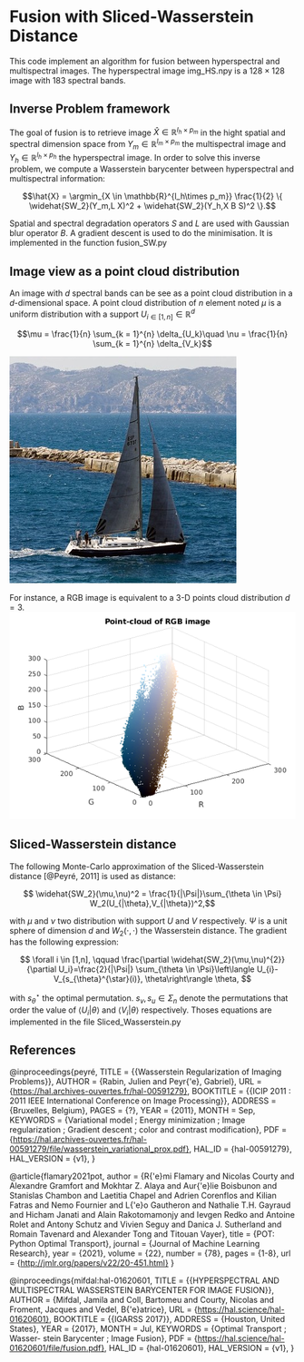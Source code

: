# Fusion with Sliced-Wasserstein Distance 

This code implement an algorithm for fusion between hyperspectral and multispectral images. The hyperspectral image img_HS.npy is a $128\times 128$ image with $183$ spectral bands.

## Inverse Problem framework 

The goal of fusion is to retrieve image $\hat{X} \in \mathbb{R}^{l_h\times p_m}$ in the hight spatial and spectral dimension space from $Y_m \in \mathbb{R}^{l_m\times p_m}$ the multispectral image and $Y_h \in \mathbb{R}^{l_h\times p_h}$ the hyperspectral image. In order to solve this inverse problem, we compute a Wasserstein barycenter between hyperspectral and multispectral information:

$$\hat{X} = \argmin_{X \in \mathbb{R}^{l_h\times p_m}} \frac{1}{2} \{ \widehat{SW_2}(Y_m,L X)^2 + \widehat{SW_2}(Y_h,X B S)^2 \}.$$

Spatial and spectral degradation operators $S$ and $L$ are used with Gaussian blur operator $B$. A gradient descent is used to do the minimisation. It is implemented in the function fusion_SW.py
## Image view as a point cloud distribution

An image with $d$ spectral bands can be see as a point cloud distribution in a $d$-dimensional space. A point cloud distribution of $n$ element noted $\mu$ is a uniform distribution with a support $U_{i \in [1,n]} \in \mathbb{R}^{d}$

$$\mu = \frac{1}{n} \sum_{k = 1}^{n} \delta_{U_k}\quad \nu = \frac{1}{n} \sum_{k = 1}^{n} \delta_{V_k}$$

![boat3](/figures/boat3.jpg)

For instance, a RGB image is equivalent to a 3-D points cloud distribution $d=3$. 
![RGB_points](/figures/RGB_points.png) 

## Sliced-Wasserstein distance 

The following Monte-Carlo approximation of the Sliced-Wasserstein distance [@Peyré, 2011] is used as distance:

$$ \widehat{SW_2}(\mu,\nu)^2 = \frac{1}{|\Psi|}\sum_{\theta \in \Psi} W_2(U_{|\theta},V_{|\theta})^2,$$

with $\mu$ and $\nu$ two distribution with support $U$ and $V$ respectively. $\Psi$ is a unit sphere of dimension $d$ and $W_2(\cdot,\cdot)$ the Wasserstein distance. The gradient has the following expression:

$$ \forall i \in [1,n], \qquad \frac{\partial \widehat{SW_2}(\mu,\nu)^{2}}{\partial U_i}=\frac{2}{|\Psi|} \sum_{\theta \in \Psi}\left\langle U_{i}-V_{s_{\theta}^{\star}(i)}, \theta\right\rangle \theta, $$

with $s_{\theta}^{\star}$ the optimal permutation. $s_v, s_u \in \Sigma_{n}$ denote the permutations that order the value of $\langle U_i | \theta \rangle$ and $\langle V_i | \theta \rangle$ respectively. Thoses equations are implemented in the file Sliced_Wasserstein.py

## References
@inproceedings{peyré,
  TITLE = {{Wasserstein Regularization of Imaging Problems}},
  AUTHOR = {Rabin, Julien and Peyr{\'e}, Gabriel},
  URL = {https://hal.archives-ouvertes.fr/hal-00591279},
  BOOKTITLE = {{ICIP 2011 : 2011 IEEE International Conference on Image Processing}},
  ADDRESS = {Bruxelles, Belgium},
  PAGES = {?},
  YEAR = {2011},
  MONTH = Sep,
  KEYWORDS = {Variational model ; Energy minimization ; Image regularization ; Gradient descent ; color and contrast modification},
  PDF = {https://hal.archives-ouvertes.fr/hal-00591279/file/wasserstein_variational_prox.pdf},
  HAL_ID = {hal-00591279},
  HAL_VERSION = {v1},
}

@article{flamary2021pot, author = {R{'e}mi Flamary and Nicolas Courty and Alexandre Gramfort and Mokhtar Z. Alaya and Aur{'e}lie Boisbunon and Stanislas Chambon and Laetitia Chapel and Adrien Corenflos and Kilian Fatras and Nemo Fournier and L{'e}o Gautheron and Nathalie T.H. Gayraud and Hicham Janati and Alain Rakotomamonjy and Ievgen Redko and Antoine Rolet and Antony Schutz and Vivien Seguy and Danica J. Sutherland and Romain Tavenard and Alexander Tong and Titouan Vayer}, title = {POT: Python Optimal Transport}, journal = {Journal of Machine Learning Research}, year = {2021}, volume = {22}, number = {78}, pages = {1-8}, url = {http://jmlr.org/papers/v22/20-451.html} }

@inproceedings{mifdal:hal-01620601,
  TITLE = {{HYPERSPECTRAL AND MULTISPECTRAL WASSERSTEIN BARYCENTER FOR IMAGE FUSION}},
  AUTHOR = {Mifdal, Jamila and Coll, Bartomeu and Courty, Nicolas and Froment, Jacques and Vedel, B{\'e}atrice},
  URL = {https://hal.science/hal-01620601},
  BOOKTITLE = {{IGARSS 2017}},
  ADDRESS = {Houston, United States},
  YEAR = {2017},
  MONTH = Jul,
  KEYWORDS = {Optimal Transport ; Wasser- stein Barycenter ; Image Fusion},
  PDF = {https://hal.science/hal-01620601/file/fusion.pdf},
  HAL_ID = {hal-01620601},
  HAL_VERSION = {v1},
}
